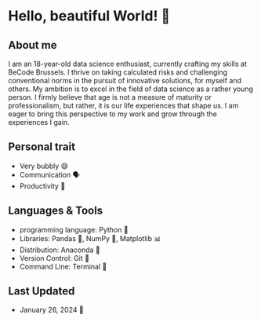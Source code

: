# Hello, beautiful World! 👋

## About me 
I am an 18-year-old data science enthusiast, currently crafting my skills at BeCode Brussels. I thrive on taking calculated risks and challenging conventional norms in the pursuit of innovative solutions, for myself and others. My ambition is to excel in the field of data science as a rather young person. I firmly believe that age is not a measure of maturity or professionalism, but rather, it is our life experiences that shape us. I am eager to bring this perspective to my work and grow through the experiences I gain.

## Personal trait  
- Very bubbly 😄
- Communication 🗣️
- Productivity 🚀

## Languages & Tools
- programming language: Python 🐍
- Libraries: Pandas 🐼, NumPy 🔢, Matplotlib 📊
- Distribution: Anaconda 🔧
- Version Control: Git 🔀
- Command Line: Terminal 

## Last Updated 
- January 26, 2024 📅